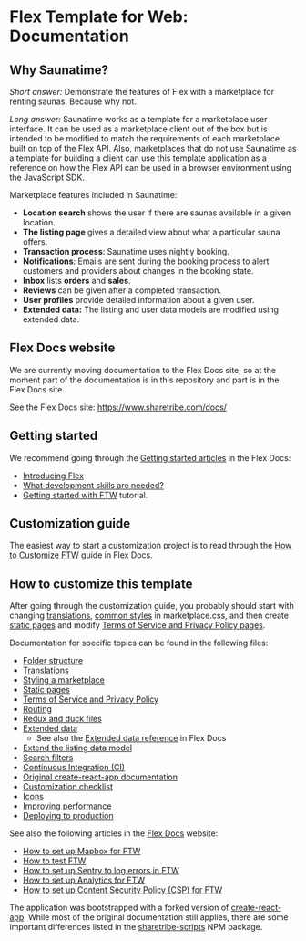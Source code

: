 # Flex Template for Web: Documentation

## Why Saunatime?

_Short answer:_ Demonstrate the features of Flex with a marketplace for renting saunas. Because why
not.

_Long answer:_ Saunatime works as a template for a marketplace user interface. It can be used as a
marketplace client out of the box but is intended to be modified to match the requirements of each
marketplace built on top of the Flex API. Also, marketplaces that do not use Saunatime as a template
for building a client can use this template application as a reference on how the Flex API can be
used in a browser environment using the JavaScript SDK.

Marketplace features included in Saunatime:

- **Location search** shows the user if there are saunas available in a given location.
- **The listing page** gives a detailed view about what a particular sauna offers.
- **Transaction process**: Saunatime uses nightly booking.
- **Notifications**: Emails are sent during the booking process to alert customers and providers
  about changes in the booking state.
- **Inbox** lists **orders** and **sales**.
- **Reviews** can be given after a completed transaction.
- **User profiles** provide detailed information about a given user.
- **Extended data:** The listing and user data models are modified using extended data.

## Flex Docs website

We are currently moving documentation to the Flex Docs site, so at the moment part of the
documentation is in this repository and part is in the Flex Docs site.

See the Flex Docs site: https://www.sharetribe.com/docs/

## Getting started

We recommend going through the
[Getting started articles](https://www.sharetribe.com/docs/background/getting-started/) in the Flex
Docs:

- [Introducing Flex](https://www.sharetribe.com/docs/background/introducing-flex/)
- [What development skills are needed?](https://www.sharetribe.com/docs/background/development-skills/)
- [Getting started with FTW](https://www.sharetribe.com/docs/tutorials/getting-started-with-ftw/)
  tutorial.

## Customization guide

The easiest way to start a customization project is to read through the
[How to Customize FTW](https://www.sharetribe.com/docs/guides/how-to-customize-ftw/) guide in Flex
Docs.

## How to customize this template

After going through the customization guide, you probably should start with changing
[translations](translations.md), [common styles](styling.md) in marketplace.css, and then create
[static pages](static-pages.md) and modify
[Terms of Service and Privacy Policy pages](terms-of-service-and-privacy-policy.md).

Documentation for specific topics can be found in the following files:

- [Folder structure](folder-structure.md)
- [Translations](translations.md)
- [Styling a marketplace](styling.md)
- [Static pages](static-pages.md)
- [Terms of Service and Privacy Policy](terms-of-service-and-privacy-policy.md)
- [Routing](routing.md)
- [Redux and duck files](redux.md)
- [Extended data](extended-data.md)
  - See also the
    [Extended data reference](https://www.sharetribe.com/docs/references/extended-data/) in Flex
    Docs
- [Extend the listing data model](extend-listing.md)
- [Search filters](search-filters.md)
- [Continuous Integration (CI)](ci.md)
- [Original create-react-app documentation](https://github.com/sharetribe/create-react-app/blob/master/packages/react-scripts/template/README.md)
- [Customization checklist](customization-checklist.md)
- [Icons](icons.md)
- [Improving performance](improving-performance.md)
- [Deploying to production](deploying-to-production.md)

See also the following articles in the [Flex Docs](https://www.sharetribe.com/docs/) website:

- [How to set up Mapbox for FTW](https://www.sharetribe.com/docs/guides/how-to-set-up-mapbox-for-ftw/)
- [How to test FTW](https://www.sharetribe.com/docs/guides/how-to-test-ftw/)
- [How to set up Sentry to log errors in FTW](https://www.sharetribe.com/docs/guides/how-to-set-up-sentry-to-log-errors-in-ftw/)
- [How to set up Analytics for FTW](https://www.sharetribe.com/docs/guides/how-to-set-up-analytics-for-ftw/)
- [How to set up Content Security Policy (CSP) for FTW](https://www.sharetribe.com/docs/guides/how-to-set-up-csp-for-ftw/)

The application was bootstrapped with a forked version of
[create-react-app](https://github.com/facebookincubator/create-react-app). While most of the
original documentation still applies, there are some important differences listed in the
[sharetribe-scripts](https://www.npmjs.com/package/sharetribe-scripts) NPM package.
